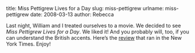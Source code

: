 title: Miss Pettigrew Lives for a Day
slug: miss-pettigrew
urlname: miss-pettigrew
date: 2008-03-13
author: Rebecca

Last night, William and I treated ourselves to a movie. We decided to see *Miss
Pettigrew Lives for a Day*. We liked it! And you probably will, too, if you can
understand the British accents. Here&#x02bc;s the [review][a] that ran in the
New York Times. Enjoy!

[a]: https://www.nytimes.com/2008/03/07/movies/07pett.html
